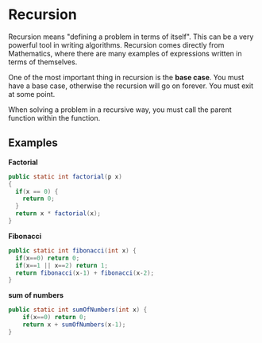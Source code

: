 # Recursion


Recursion means "defining a problem in terms of itself". This can be a very powerful tool in writing algorithms. Recursion comes directly from Mathematics, where there are many examples of expressions written in terms of themselves. 

One of the most important thing in recursion is the **base case**. You must have a base case, otherwise the recursion will go on forever. You must exit at some point. 

When solving a problem in a recursive way, you must call the parent function within the function. 

## Examples

**Factorial**

```java
public static int factorial(p x)
{
  if(x == 0) {
    return 0;
  }
  return x * factorial(x);
}
```

**Fibonacci**

```java
public static int fibonacci(int x) {
  if(x==0) return 0;
  if(x==1 || x==2) return 1;
  return fibonacci(x-1) + fibonacci(x-2);
}
```

**sum of numbers**

```java
public static int sumOfNumbers(int x) {
    if(x==0) return 0;
    return x + sumOfNumbers(x-1);
}
```
